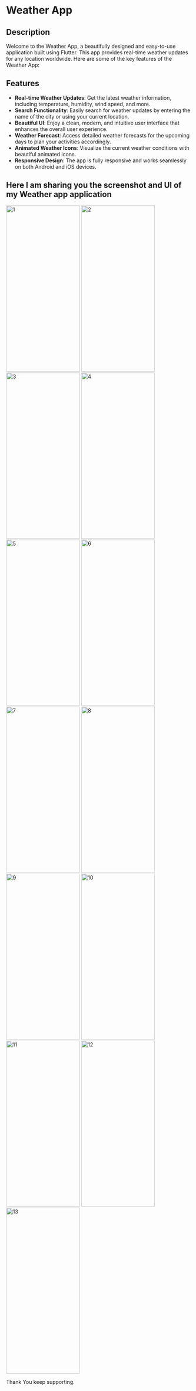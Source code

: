 # Weather App

## Description

Welcome to the Weather App, a beautifully designed and easy-to-use application built using Flutter. This app provides real-time weather updates for any location worldwide. Here are some of the key features of the Weather App:

## Features

- **Real-time Weather Updates**: Get the latest weather information, including temperature, humidity, wind speed, and more.
- **Search Functionality**: Easily search for weather updates by entering the name of the city or using your current location.
- **Beautiful UI**: Enjoy a clean, modern, and intuitive user interface that enhances the overall user experience.
- **Weather Forecast**: Access detailed weather forecasts for the upcoming days to plan your activities accordingly.
- **Animated Weather Icons**: Visualize the current weather conditions with beautiful animated icons.
- **Responsive Design**: The app is fully responsive and works seamlessly on both Android and iOS devices.

## Here I am sharing you the screenshot and UI of my Weather app application
<img src="https://github.com/Harshvasoya2737/weather_app/assets/148517061/8de19f69-88ee-4716-b678-86a89b73e7c0" alt="1" style="width: 200px; height: 450px;">
<img src="https://github.com/Harshvasoya2737/weather_app/assets/148517061/b2a135a0-a931-4ef8-acd6-6d49177a0237" alt="2" style="width: 200px; height: 450px;">
<img src="https://github.com/Harshvasoya2737/weather_app/assets/148517061/78b1ff66-2bd7-4803-bf59-9ab93551088f" alt="3" style="width: 200px; height: 450px;">
<img src="https://github.com/Harshvasoya2737/weather_app/assets/148517061/10a77ba3-b092-4e83-b42f-2f0bedeb8260" alt="4" style="width: 200px; height: 450px;">
<img src="https://github.com/Harshvasoya2737/weather_app/assets/148517061/eca2ad52-8729-46dd-9c23-779eaf1226b9" alt="5" style="width: 200px; height: 450px;">
<img src="https://github.com/Harshvasoya2737/weather_app/assets/148517061/4b4ade60-f55d-42d7-8302-d117d20fd229" alt="6" style="width: 200px; height: 450px;">
<img src="https://github.com/Harshvasoya2737/weather_app/assets/148517061/7324415e-e7f0-4660-ab15-80c144f4e5e1" alt="7" style="width: 200px; height: 450px;">
<img src="https://github.com/Harshvasoya2737/weather_app/assets/148517061/2f47bea5-762b-44ce-8c90-35ab99a63a2c" alt="8" style="width: 200px; height: 450px;">
<img src="https://github.com/Harshvasoya2737/weather_app/assets/148517061/8d3c87fc-93e9-413c-94f1-5a286d5c307b" alt="9" style="width: 200px; height: 450px;">
<img src="https://github.com/Harshvasoya2737/weather_app/assets/148517061/23a36776-7842-46e6-8f33-76bc8a76b8df" alt="10" style="width: 200px; height: 450px;">
<img src="https://github.com/Harshvasoya2737/weather_app/assets/148517061/866b5480-421f-4066-a12b-46d37e080c07" alt="11" style="width: 200px; height: 450px;">
<img src="https://github.com/Harshvasoya2737/weather_app/assets/148517061/c3ca88e4-dde4-413b-bf8d-c6d3e5f4b2c3" alt="12" style="width: 200px; height: 450px;">
<img src="https://github.com/Harshvasoya2737/weather_app/assets/148517061/cdc05aa4-3964-4542-b321-7a527326637a" alt="13" style="width: 200px; height: 450px;">


Thank You keep supporting.











